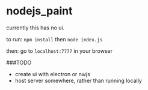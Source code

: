# nodejs_paint
currently this has no ui.

to run:
`npm install` then `node index.js`

then:
  go to `localhost:7777` in your browser

###TODO
- create ui with electron or nwjs
- host server somewhere, rather than running locally
